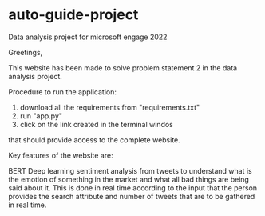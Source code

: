 # auto-guide-project
 Data analysis project for microsoft engage 2022

Greetings, 

This website has been made to solve problem statement 2 in the data analysis project. 

Procedure to run the application:
1. download all the requirements from "requirements.txt"
2. run "app.py"
3. click on the link created in the terminal windos

that should provide access to the complete website.

Key features of the website are:

BERT Deep learning sentiment analysis from tweets to understand what is the emotion of something in the market and what all bad things are being said about it. This is done in real time according to the input that the person provides the search attribute and number of tweets that are to be gathered in real time.
